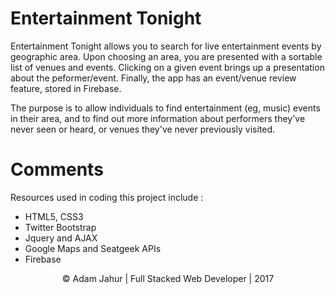 # Entertainment Tonight
Entertainment Tonight allows you to search for live entertainment events by geographic area.  Upon choosing an area, you are presented with a sortable list of venues and events.  Clicking on a given event brings up a presentation about the peformer/event.  Finally, the app has an event/venue review feature, stored in Firebase. 

The purpose is to allow individuals to find entertainment (eg, music) events in their area, and to find out more information about performers they've never seen or heard, or venues they've never previously visited. 

# Comments
Resources used in coding this project include :

- HTML5, CSS3
- Twitter Bootstrap
- Jquery and AJAX
- Google Maps and Seatgeek APIs
- Firebase


<p align="center">
&copy; Adam Jahur | Full Stacked Web Developer | 2017
</p>